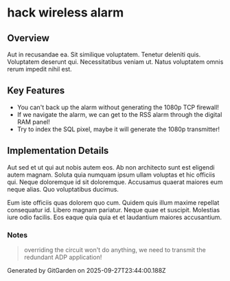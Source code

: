 # hack wireless alarm

## Overview
Aut in recusandae ea. Sit similique voluptatem. Tenetur deleniti quis. Voluptatem deserunt qui. Necessitatibus veniam ut. Natus voluptatem omnis rerum impedit nihil est.

## Key Features
- You can't back up the alarm without generating the 1080p TCP firewall!
- If we navigate the alarm, we can get to the RSS alarm through the digital RAM panel!
- Try to index the SQL pixel, maybe it will generate the 1080p transmitter!

## Implementation Details
Aut sed et ut qui aut nobis autem eos. Ab non architecto sunt est eligendi autem magnam. Soluta quia numquam ipsum ullam voluptas et hic officiis qui. Neque doloremque id sit doloremque. Accusamus quaerat maiores eum neque alias. Quo voluptatibus ducimus.
 Eum iste officiis quas dolorem quo cum. Quidem quis illum maxime repellat consequatur id. Libero magnam pariatur. Neque quae et suscipit. Molestias iure odio facilis. Eos eaque quia quia et et laudantium maiores accusantium.

### Notes
> overriding the circuit won't do anything, we need to transmit the redundant ADP application!

Generated by GitGarden on 2025-09-27T23:44:00.188Z